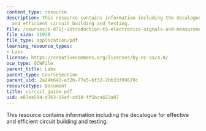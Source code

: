 ```yaml
---
content_type: resource
description: This resource contains information including the decalogue for effective
  and efficient circuit building and testing.
file: /courses/6-071j-introduction-to-electronics-signals-and-measurement-spring-2006/e87ea594d76315afcd18ff5bca653a07_circuit_guide.pdf
file_size: 11930
file_type: application/pdf
learning_resource_types:
- Labs
license: https://creativecommons.org/licenses/by-nc-sa/4.0/
ocw_type: OCWFile
parent_title: Labs
parent_type: CourseSection
parent_uid: 2a24b641-e32b-77e5-bf32-2bb33f09679c
resourcetype: Document
title: circuit_guide.pdf
uid: e87ea594-d763-15af-cd18-ff5bca653a07
---
```

This resource contains information including the decalogue for effective and efficient circuit building and testing.